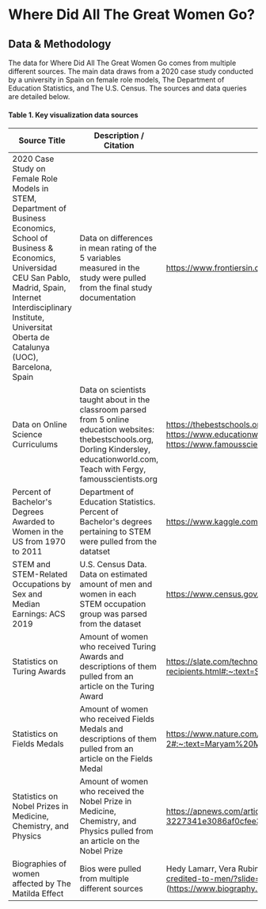 # Where Did All The Great Women Go?
## Data & Methodology
The data for Where Did All The Great Women Go comes from multiple different sources. The main data draws from a 2020 case study conducted by a university in Spain on female role models, The Department of Education Statistics, and The U.S. Census. The sources and data queries are detailed below.

#### Table 1. Key visualization data sources

| Source Title | Description / Citation | URL |
| ----------- | ----------- | ----------- |
| 2020 Case Study on Female Role Models in STEM, Department of Business Economics, School of Business & Economics, Universidad CEU San Pablo, Madrid, Spain, Internet Interdisciplinary Institute, Universitat Oberta de Catalunya (UOC), Barcelona, Spain | Data on differences in mean rating of the 5 variables measured in the study were pulled from the final study documentation | https://www.frontiersin.org/articles/10.3389/fpsyg.2020.02204/full | 
| Data on Online Science Curriculums | Data on scientists taught about in the classroom parsed from 5 online education websites: thebestschools.org, Dorling Kindersley, educationworld.com, Teach with Fergy, famousscientists.org | https://thebestschools.org/features/50-influential-scientists-world-today/ , https://www.dkfindout.com/us/science/famous-scientists/ , https://www.educationworld.com/science/scientists.shtml , https://teachwithfergy.com/famous-scientists-who-changed-the-world/ , https://www.famousscientists.org/popular/ | 
| Percent of Bachelor's Degrees Awarded to Women in the US from 1970 to 2011 | Department of Education Statistics. Percent of Bachelor's degrees pertaining to STEM were pulled from the datatset | https://www.kaggle.com/sureshsrinivas/bachelorsdegreewomenusa |
| STEM and STEM-Related Occupations by Sex and Median Earnings: ACS 2019 | U.S. Census Data. Data on estimated amount of men and women in each STEM occupation group was parsed from the dataset|https://www.census.gov/data/tables/time-series/demo/income-poverty/stem-occ-sex-med-earnings.html|
| Statistics on Turing Awards | Amount of women who received Turing Awards and descriptions of them pulled from an article on the Turing Award | https://slate.com/technology/2020/01/turing-award-acm-women-recipients.html#:~:text=Since%201966%2C%2070%20computer%20scientists,Only%20three%20have%20been%20women. |
| Statistics on Fields Medals | Amount of women who received Fields Medals and descriptions of them pulled from an article on the Fields Medal | https://www.nature.com/articles/d41586-020-01681-2#:~:text=Maryam%20Mirzakhani%20broke%20into%20the,Fields%20Medal%2C%20established%20in%201936. |
| Statistics on Nobel Prizes in Medicine, Chemistry, and Physics | Amount of women who received the Nobel Prize in Medicine, Chemistry, and Physics pulled from an article on the Nobel Prize | https://apnews.com/article/nobel-prizes-chemistry-archive-3227341e3086af0cfee34a695416eeb9#:~:text=In%201983%2C%20Barbara%20McClintock%20won,chemistry%20and%20four%20in%20physics. |
| Biographies of women affected by The Matilda Effect | Bios were pulled from multiple different sources | Hedy Lamarr, Vera Rubin, Chien-Shiung Wu, Ada Lovelace, Katherine Johnson (https://www.marieclaire.com/culture/g5026/female-discoveries-credited-to-men/?slide=1), Trotula of Salerno (https://thebestschools.org/magazine/brilliant-woman-greedy-men/), Maria Merian (https://www.biography.com/news/alice-ball-female-scientists) |
